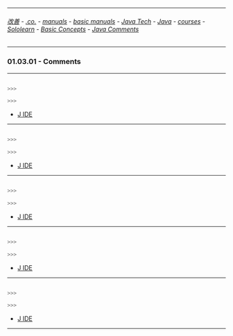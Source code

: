 
---

###### [改善](https://github.com/ttltrk/0C/blob/master/README.MD) - [.co.](https://github.com/ttltrk/PRG/blob/master/CODING.MD) - [manuals](https://github.com/ttltrk/PRG/blob/master/MAN.MD) - [basic manuals](https://github.com/ttltrk/PRG/blob/master/MANUALS.MD) - [Java Tech](https://github.com/ttltrk/PRG/blob/master/JAVA/DOC/JT/JT.MD) - [Java](https://github.com/ttltrk/PRG/blob/master/JAVA/DOC/OJM/OJM.MD) - [courses](https://github.com/ttltrk/PRG/blob/master/JAVA/DOC/CM/JT.MD) - [Sololearn](https://github.com/ttltrk/PRG/blob/master/JAVA/DOC/SL/SL.MD) - [Basic Concepts](https://github.com/ttltrk/PRG/blob/master/JAVA/DOC/SL/01/01.MD) - [Java Comments](https://github.com/ttltrk/PRG/blob/master/JAVA/DOC/SL/01/0103/0103.MD)

---

### 01.03.01 - Comments

---

```java

>>>

>>>
```

* [J IDE](https://www.tutorialspoint.com/compile_java_online.php)

---

```java

>>>

>>>
```

* [J IDE](https://www.tutorialspoint.com/compile_java_online.php)

---

```java

>>>

>>>
```

* [J IDE](https://www.tutorialspoint.com/compile_java_online.php)

---

```java

>>>

>>>
```

* [J IDE](https://www.tutorialspoint.com/compile_java_online.php)

---

```java

>>>

>>>
```

* [J IDE](https://www.tutorialspoint.com/compile_java_online.php)

---
